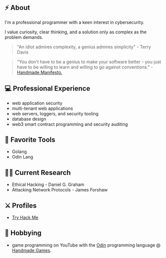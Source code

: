 <!--
**patrickodacre/patrickodacre** is a ✨ _special_ ✨ repository because its `README.md` (this file) appears on your GitHub profile.

Here are some ideas to get you started:

- 🔭 I’m currently working on ...
- 🌱 I’m currently learning ...
- 👯 I’m looking to collaborate on ...
- 🤔 I’m looking for help with ...
- 💬 Ask me about ...
- 📫 How to reach me: ...
- 😄 Pronouns: ...
- ⚡ Fun fact: ... 
-->

## ⚡ About

I'm a professional programmer with a keen interest in cybersecurity.

I value curiosity, clear thinking, and a solution only as complex as the problem demands.

> "An idiot admires complexity, a genius admires simplicity" - Terry Davis

> "You don't have to be a genius to make your software better - you just have to be willing to learn and willing to go against conventions." - <a href="https://handmade.network/manifesto" target="_blank">Handmade Manifesto.</a>

## 💻 Professional Experience

- web application security
- multi-tenant web applications
- web servers, loggers, and security tooling
- database design
- web3 smart contract programming and security auditing

## 🔨 Favorite Tools

- Golang
- Odin Lang

## 👨‍🏫 Current Research

- Ethical Hacking - Daniel G. Graham
- Attacking Network Protocols - James Forshaw

## ⚔ Profiles

- <a href="https://tryhackme.com/p/pdodacre">Try Hack Me</a>

## 👾 Hobbying

- game programming on YouTube with the <a href="https://odin-lang.org/" target="_blank">Odin</a> programming language @ <a target="_blank" href="https://youtube.com/@handmadegamesdev">Handmade Games</a>.




